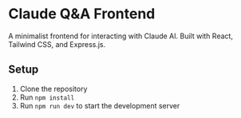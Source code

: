 # Claude Q&A Frontend

A minimalist frontend for interacting with Claude AI. Built with React, Tailwind CSS, and Express.js.

## Setup
1. Clone the repository
2. Run `npm install`
3. Run `npm run dev` to start the development server